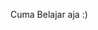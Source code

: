 Cuma Belajar aja :)

<!---
MnPutrav2/MnPutrav2 is a ✨ special ✨ repository because its `README.md` (this file) appears on your GitHub profile.
You can click the Preview link to take a look at your changes.
--->
